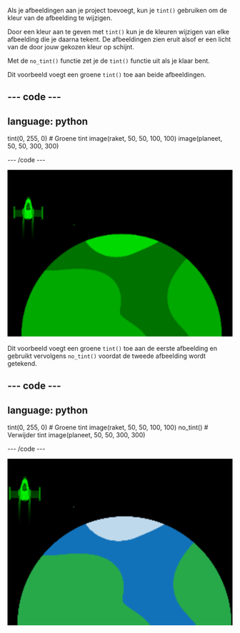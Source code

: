Als je afbeeldingen aan je project toevoegt, kun je `tint()` gebruiken om de kleur van de afbeelding te wijzigen.

Door een kleur aan te geven met `tint()` kun je de kleuren wijzigen van elke afbeelding die je daarna tekent. De afbeeldingen zien eruit alsof er een licht van de door jouw gekozen kleur op schijnt.

Met de `no_tint()` functie zet je de `tint()` functie uit als je klaar bent.

Dit voorbeeld voegt een groene `tint()` toe aan beide afbeeldingen.

--- code ---
---
language: python
---

  tint(0, 255, 0) # Groene tint 
  image(raket, 50, 50, 100, 100) 
  image(planeet, 50, 50, 300, 300)

--- /code ---

![Het uitvoergebied met een raket en een planeet beide groen gekleurd](images/all_tint.png)

Dit voorbeeld voegt een groene `tint()` toe aan de eerste afbeelding en gebruikt vervolgens `no_tint()` voordat de tweede afbeelding wordt getekend.

--- code ---
---
language: python
---

  tint(0, 255, 0) # Groene tint 
  image(raket, 50, 50, 100, 100) 
  no_tint() # Verwijder tint 
  image(planeet, 50, 50, 300, 300)

--- /code ---

![Het uitvoergebied met een gekleurde raket en een planeet zonder kleur](images/some_tint.png)

